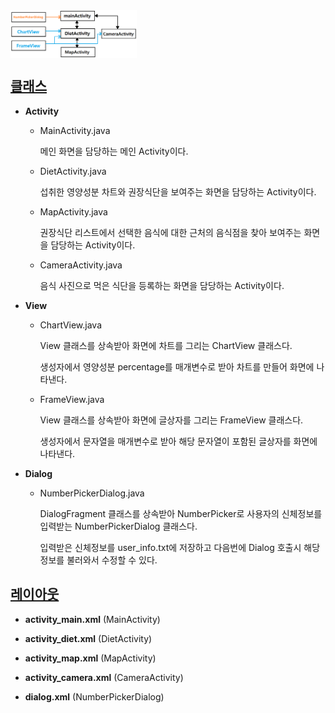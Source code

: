 <img src="./images/class_hierarchy.png" width="40%" align="center">

## [클래스](https://github.com/20170375/Android20/tree/main/YourDiet/app/src/main/java/com/cookandroid/yourdiet)

+ **Activity**

  + MainActivity.java 
  
    메인 화면을 담당하는 메인 Activity이다.
      
  + DietActivity.java

    섭취한 영양성분 차트와 권장식단을 보여주는 화면을 담당하는 Activity이다.
  
  + MapActivity.java
  
    권장식단 리스트에서 선택한 음식에 대한 근처의 음식점을 찾아 보여주는 화면을 담당하는 Activity이다.

  + CameraActivity.java
  
    음식 사진으로 먹은 식단을 등록하는 화면을 담당하는 Activity이다.

+ **View**

  + ChartView.java
  
    View 클래스를 상속받아 화면에 차트를 그리는 ChartView 클래스다.
    
    생성자에서 영양성분 percentage를 매개변수로 받아 차트를 만들어 화면에 나타낸다.

  + FrameView.java
  
    View 클래스를 상속받아 화면에 글상자를 그리는 FrameView 클래스다.
    
    생성자에서 문자열을 매개변수로 받아 해당 문자열이 포함된 글상자를 화면에 나타낸다.

+ **Dialog**

  + NumberPickerDialog.java
    
    DialogFragment 클래스를 상속받아 NumberPicker로 사용자의 신체정보를 입력받는 NumberPickerDialog 클래스다.
    
    입력받은 신체정보를 user_info.txt에 저장하고 다음번에 Dialog 호출시 해당 정보를 불러와서 수정할 수 있다.

## [레이아웃](https://github.com/20170375/Android20/tree/main/YourDiet/app/src/main/res/layout)

+ **activity_main.xml**    (MainActivity)

+ **activity_diet.xml**    (DietActivity)

+ **activity_map.xml**    (MapActivity)

+ **activity_camera.xml**    (CameraActivity)

+ **dialog.xml**    (NumberPickerDialog)
